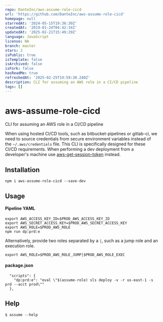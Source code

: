 ```yaml
---
repo: DanteInc/aws-assume-role-cicd
url: 'https://github.com/DanteInc/aws-assume-role-cicd'
homepage: null
starredAt: '2024-05-15T19:36:30Z'
createdAt: '2019-01-24T04:42:34Z'
updatedAt: '2025-02-21T15:49:29Z'
language: JavaScript
license: NA
branch: master
stars: 2
isPublic: true
isTemplate: false
isArchived: false
isFork: false
hasReadMe: true
refreshedAt: '2025-02-25T19:59:30.240Z'
description: CLI for assuming an AWS role in a CI/CD pipeline
tags: []
---
```


# aws-assume-role-cicd

CLI for assuming an AWS role in a CI/CD pipeline

When using hosted CI/CD tools, such as bitbucket-pipelines or gitlab-ci, we need to source credentials from secure environment variables instead of the `~/.aws/credentials` file. This CLI is specifically designed for these CI/CD requirements. When performing a dev deployment from a developer's machine use [aws-get-session-token](https://github.com/DanteInc/aws-get-session-token) instead.

## Installation

`npm i aws-assume-role-cicd --save-dev`

## Usage

#### Pipeline YAML
```
export AWS_ACCESS_KEY_ID=$PROD_AWS_ACCESS_KEY_ID
export AWS_SECRET_ACCESS_KEY=$PROD_AWS_SECRET_ACCESS_KEY
export AWS_ROLE=$PROD_AWS_ROLE
npm run dp:prd:e
```

Alternatively, provide two roles separated by a `|`, such as a jump role and an execution role.
```
export AWS_ROLE=$PROD_AWS_ROLE_JUMP|$PROD_AWS_ROLE_EXEC
```

#### package.json
```
  "scripts": {
    "dp:prd:e": "eval \"$(assume-role) sls deploy -v -r us-east-1 -s prd --acct prod\""
  },
```

## Help

```
$ assume --help
```

